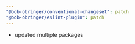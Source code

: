 ```yaml
---
"@bob-obringer/conventional-changeset": patch
"@bob-obringer/eslint-plugin": patch
---
```


- updated multiple packages
